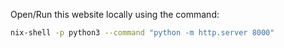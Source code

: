 Open/Run this website locally using the command:
```bash
nix-shell -p python3 --command "python -m http.server 8000"
```